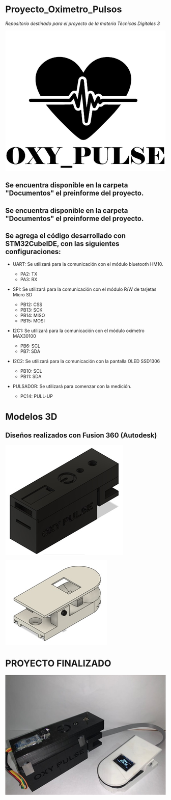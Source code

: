# **Proyecto_Oximetro_Pulsos**
*Repositorio destinado para el proyecto de la materia Técnicas Digitales 3*

![Image text](https://github.com/santiagoruizvt/Proyecto_Oximetro_Pulsos/blob/main/Documentos/Imagenes/LOGO_OXY_PULSE.jpg)

## Se encuentra disponible en la carpeta "Documentos" el preinforme del proyecto.
## Se encuentra disponible en la carpeta "Documentos" el preinforme del proyecto.
## Se agrega el código desarrollado con STM32CubeIDE, con las siguientes configuraciones:

- UART: Se utilizará para la comunicación con el módulo bluetooth HM10.
	- PA2: TX
	- PA3: RX

- SPI: Se utilizará para la comunicación con el módulo R/W de tarjetas Micro SD
	- PB12: CSS
	- PB13: SCK
	- PB14: MISO
	- PB15: MOSI

- I2C1: Se utilizará para la comunicación con el módulo oxímetro MAX30100
	- PB6: SCL
	- PB7: SDA

- I2C2: Se utilizará para la comunicación con la pantalla OLED SSD1306
	- PB10: SCL
	- PB11: SDA

- PULSADOR: Se utilizará para comenzar con la medición.
	- PC14: PULL-UP

# Modelos 3D

## Diseños realizados con Fusion 360 (Autodesk)

![Image text](https://github.com/santiagoruizvt/Proyecto_Oximetro_Pulsos/blob/main/Documentos/Imagenes/Gabinete_Principal.jpg)

![Image text](https://github.com/santiagoruizvt/Proyecto_Oximetro_Pulsos/blob/main/Documentos/Imagenes/Clip_medicion.jpg)

# PROYECTO FINALIZADO

![Image text](https://github.com/santiagoruizvt/Proyecto_Oximetro_Pulsos/blob/main/Documentos/Imagenes/Proyecto_finalizado.jpg)